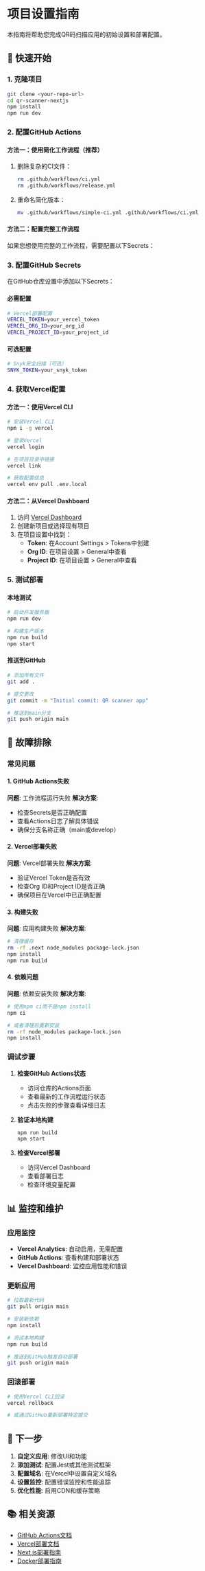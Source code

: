 # 项目设置指南

本指南将帮助您完成QR码扫描应用的初始设置和部署配置。

## 🚀 快速开始

### 1. 克隆项目
```bash
git clone <your-repo-url>
cd qr-scanner-nextjs
npm install
npm run dev
```

### 2. 配置GitHub Actions

#### 方法一：使用简化工作流程（推荐）
1. 删除复杂的CI文件：
   ```bash
   rm .github/workflows/ci.yml
   rm .github/workflows/release.yml
   ```

2. 重命名简化版本：
   ```bash
   mv .github/workflows/simple-ci.yml .github/workflows/ci.yml
   ```

#### 方法二：配置完整工作流程
如果您想使用完整的工作流程，需要配置以下Secrets：

### 3. 配置GitHub Secrets

在GitHub仓库设置中添加以下Secrets：

#### 必需配置
```bash
# Vercel部署配置
VERCEL_TOKEN=your_vercel_token
VERCEL_ORG_ID=your_org_id
VERCEL_PROJECT_ID=your_project_id
```

#### 可选配置
```bash
# Snyk安全扫描（可选）
SNYK_TOKEN=your_snyk_token
```

### 4. 获取Vercel配置

#### 方法一：使用Vercel CLI
```bash
# 安装Vercel CLI
npm i -g vercel

# 登录Vercel
vercel login

# 在项目目录中链接
vercel link

# 获取配置信息
vercel env pull .env.local
```

#### 方法二：从Vercel Dashboard
1. 访问 [Vercel Dashboard](https://vercel.com/dashboard)
2. 创建新项目或选择现有项目
3. 在项目设置中找到：
   - **Token**: 在Account Settings > Tokens中创建
   - **Org ID**: 在项目设置 > General中查看
   - **Project ID**: 在项目设置 > General中查看

### 5. 测试部署

#### 本地测试
```bash
# 启动开发服务器
npm run dev

# 构建生产版本
npm run build
npm start
```

#### 推送到GitHub
```bash
# 添加所有文件
git add .

# 提交更改
git commit -m "Initial commit: QR scanner app"

# 推送到main分支
git push origin main
```

## 🔧 故障排除

### 常见问题

#### 1. GitHub Actions失败
**问题**: 工作流程运行失败
**解决方案**:
- 检查Secrets是否正确配置
- 查看Actions日志了解具体错误
- 确保分支名称正确（main或develop）

#### 2. Vercel部署失败
**问题**: Vercel部署失败
**解决方案**:
- 验证Vercel Token是否有效
- 检查Org ID和Project ID是否正确
- 确保项目在Vercel中已正确配置

#### 3. 构建失败
**问题**: 应用构建失败
**解决方案**:
```bash
# 清理缓存
rm -rf .next node_modules package-lock.json
npm install
npm run build
```

#### 4. 依赖问题
**问题**: 依赖安装失败
**解决方案**:
```bash
# 使用npm ci而不是npm install
npm ci

# 或者清理后重新安装
rm -rf node_modules package-lock.json
npm install
```

### 调试步骤

1. **检查GitHub Actions状态**
   - 访问仓库的Actions页面
   - 查看最新的工作流程运行状态
   - 点击失败的步骤查看详细日志

2. **验证本地构建**
   ```bash
   npm run build
   npm start
   ```

3. **检查Vercel部署**
   - 访问Vercel Dashboard
   - 查看部署日志
   - 检查环境变量配置

## 📊 监控和维护

### 应用监控
- **Vercel Analytics**: 自动启用，无需配置
- **GitHub Actions**: 查看构建和部署状态
- **Vercel Dashboard**: 监控应用性能和错误

### 更新应用
```bash
# 拉取最新代码
git pull origin main

# 安装新依赖
npm install

# 测试本地构建
npm run build

# 推送到GitHub触发自动部署
git push origin main
```

### 回滚部署
```bash
# 使用Vercel CLI回滚
vercel rollback

# 或通过GitHub重新部署特定提交
```

## 🎯 下一步

1. **自定义应用**: 修改UI和功能
2. **添加测试**: 配置Jest或其他测试框架
3. **配置域名**: 在Vercel中设置自定义域名
4. **设置监控**: 配置错误监控和性能追踪
5. **优化性能**: 启用CDN和缓存策略

## 📚 相关资源

- [GitHub Actions文档](https://docs.github.com/en/actions)
- [Vercel部署文档](https://vercel.com/docs)
- [Next.js部署指南](https://nextjs.org/docs/deployment)
- [Docker部署指南](docs/DEPLOYMENT.md)
